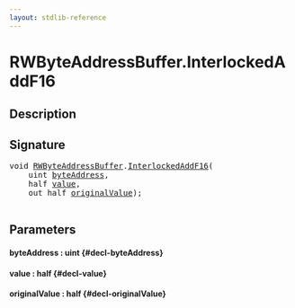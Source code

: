 ```yaml
---
layout: stdlib-reference
---
```


# RWByteAddressBuffer\.InterlockedAddF16

## Description





## Signature 

<pre>
void <a href="/stdlib-reference/types/RWByteAddressBuffer/index" class="code_type">RWByteAddressBuffer</a>.<a href="/stdlib-reference/types/RWByteAddressBuffer/InterlockedAddF16">InterlockedAddF16</a>(
    uint <a href="/stdlib-reference/types/RWByteAddressBuffer/InterlockedAddF16#decl-byteAddress" class="code_param">byteAddress</a>,
    half <a href="/stdlib-reference/types/RWByteAddressBuffer/InterlockedAddF16#decl-value" class="code_param">value</a>,
    out half <a href="/stdlib-reference/types/RWByteAddressBuffer/InterlockedAddF16#decl-originalValue" class="code_param">originalValue</a>);

</pre>

## Parameters

#### byteAddress  : uint {#decl-byteAddress}
#### value  : half {#decl-value}
#### originalValue  : half {#decl-originalValue}

